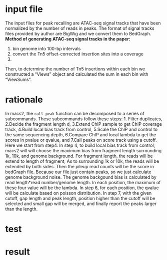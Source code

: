 # input file
The input files for peak recalling are ATAC-seq signal tracks that have been normalized by the number of reads in peaks. The format of signal tracks files provided by author are BigWig and we convert them to BedGraph.
**Method of generating ATAC-seq signal tracks in the paper:**
 1. bin genome into 100-bp intervals
 2. convert the Tn5 offset-corrected insertion sites into a coverage
 3. 
Then, to determine the number of Tn5 insertions within each bin we constructed a “Views” object and 
calculated the sum in each bin with “ViewSums”.
# rationale
In macs2, the `call peak` function can be decomposed to a series of subcommands. These subcommands follow these steps: 1. Filter duplicates, 2.Decide the fragment length d, 3.Extend ChIP sample to get ChIP coverage track, 4.Build local bias track from control, 5.Scale the ChIP and control to the same sequencing depth, 6.Compare ChIP and local lambda to get the scores in pvalue or qvalue, and 7.Call peaks on score track using a cutoff. Here we start from step4.
In step 4, to build local bias track from control, macs2 will will choose the maximum bias from fragment length surrounding 1k, 10k, and genome background. For fragment length, the reads will be extend to length of fragment; As to surrounding 1k or 10k, the reads will be extended by both sides. Then the pileup read counts will be the score in bedGraph file. Because our file just contain peaks, so we just calculate genome background noise. The genome backgound bias is calculated by read length*read number/genome length. In each position, the maximum of these four value will be the lambda. In step 6, for each position, the qvalue will be calculate based on poisson distribution. In step 7, with the given cutoff, gap length and peak length, position higher than the cutoff will be selected and small gap will be merged, and finally report the peaks larger than the length.  
# test
# result
<!--stackedit_data:
eyJoaXN0b3J5IjpbLTE2NzQ2ODk1MTYsMTM1MDQ1MjEzLDY2Mz
gzMDQ3MCwxNTY5NDcyMDg1LC0xMjc3MTY5MDk4LDEyOTA2Njk0
NzMsNzkyNjMxNTQ5LC0xMjQ5MDcwODg4LDYwMjA5MTM0LC0xMz
Q3Mzg4MjUyLC0xMzMxMzAzMjM3LC0zOTk2NDY2NTUsLTE2Nzk2
NzkyODFdfQ==
-->